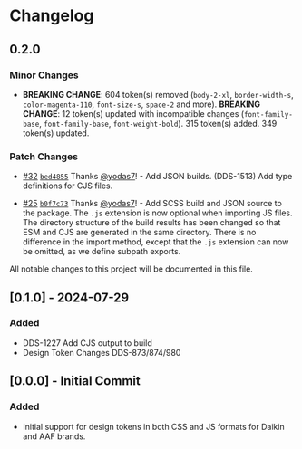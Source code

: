 # Changelog

## 0.2.0

### Minor Changes

- **BREAKING CHANGE**: 604 token(s) removed (`body-2-xl`, `border-width-s`, `color-magenta-110`, `font-size-s`, `space-2` and more).
  **BREAKING CHANGE**: 12 token(s) updated with incompatible changes (`font-family-base`, `font-family-base`, `font-weight-bold`).
  315 token(s) added.
  349 token(s) updated.

### Patch Changes

- [#32](https://github.com/dsv-rp/dds-tokens/pull/32) [`bed4855`](https://github.com/dsv-rp/dds-tokens/commit/bed4855045a60df8c448c1024f991d69377e8c8f) Thanks [@yodas7](https://github.com/yodas7)! - Add JSON builds. (DDS-1513)
  Add type definitions for CJS files.

- [#25](https://github.com/dsv-rp/dds-tokens/pull/25) [`b0f7c73`](https://github.com/dsv-rp/dds-tokens/commit/b0f7c73f4214e8480af395c21ae59ef8752d676f) Thanks [@yodas7](https://github.com/yodas7)! - Add SCSS build and JSON source to the package.
  The `.js` extension is now optional when importing JS files.
  The directory structure of the build results has been changed so that ESM and CJS are generated in the same directory.
  There is no difference in the import method, except that the `.js` extension can now be omitted, as we define subpath exports.

All notable changes to this project will be documented in this file.

## [0.1.0] - 2024-07-29

### Added

- DDS-1227 Add CJS output to build
- Design Token Changes DDS-873/874/980

## [0.0.0] - Initial Commit

### Added

- Initial support for design tokens in both CSS and JS formats for Daikin and AAF brands.

